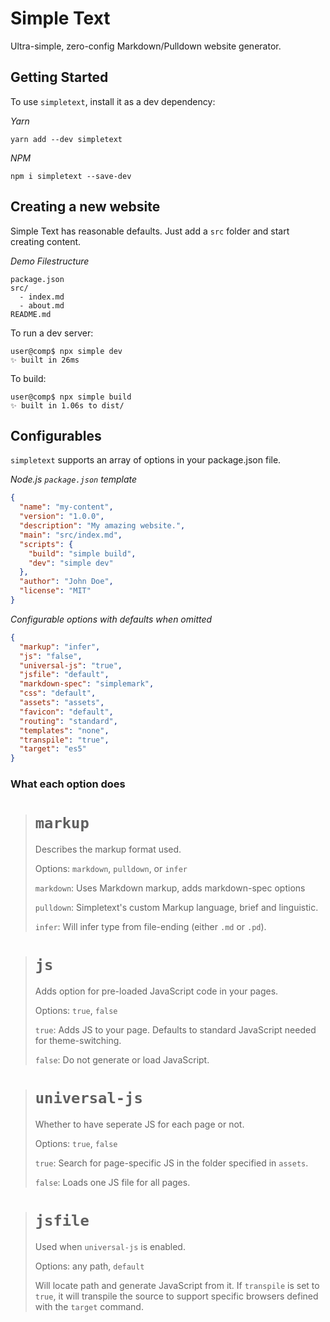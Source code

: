 # Simple Text
Ultra-simple, zero-config Markdown/Pulldown website generator.

## Getting Started
To use `simpletext`, install it as a dev dependency:

*Yarn*
```
yarn add --dev simpletext
```

*NPM*
```
npm i simpletext --save-dev
```

## Creating a new website
Simple Text has reasonable defaults. Just add a `src` folder and start creating content.

*Demo Filestructure*
```
package.json
src/
  - index.md
  - about.md
README.md
```

To run a dev server:
```console
user@comp$ npx simple dev
✨ built in 26ms
```

To build:
```console
user@comp$ npx simple build
✨ built in 1.06s to dist/
```

## Configurables
`simpletext` supports an array of options in your package.json file.


*Node.js `package.json` template*
```json
{
  "name": "my-content",
  "version": "1.0.0",
  "description": "My amazing website.",
  "main": "src/index.md",
  "scripts": {
    "build": "simple build",
    "dev": "simple dev"
  },
  "author": "John Doe",
  "license": "MIT"
}
```

*Configurable options with defaults when omitted*
```json
{
  "markup": "infer",
  "js": "false",
  "universal-js": "true",
  "jsfile": "default",
  "markdown-spec": "simplemark",
  "css": "default",
  "assets": "assets",
  "favicon": "default",
  "routing": "standard",
  "templates": "none",
  "transpile": "true",
  "target": "es5"
}
```

### What each option does

> # `markup`
>
> Describes the markup format used.
>
> Options: `markdown`, `pulldown`, or `infer`
>
> `markdown`: Uses Markdown markup, adds markdown-spec options
>
> `pulldown`: Simpletext's custom Markup language, brief and linguistic.
>
> `infer`: Will infer type from file-ending (either `.md` or `.pd`).

> # `js`
>
> Adds option for pre-loaded JavaScript code in your pages.
>
> Options: `true`, `false`
>
> `true`: Adds JS to your page. Defaults to standard JavaScript needed for theme-switching.
>
> `false`: Do not generate or load JavaScript.

> # `universal-js`
>
> Whether to have seperate JS for each page or not.
>
> Options: `true`, `false`
>
> `true`: Search for page-specific JS in the folder specified in `assets`.
>
> `false`: Loads one JS file for all pages.

> # `jsfile`
>
> Used when `universal-js` is enabled.
>
> Options: any path, `default`
>
> Will locate path and generate JavaScript from it. If `transpile` is set to `true`, it will transpile the source to support specific browsers defined with the `target` command.
